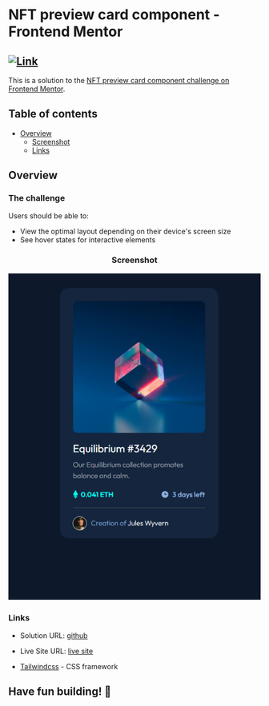 # NFT preview card component - Frontend Mentor

## [![Link](https://img.shields.io/badge/<SITE>-<LINK>-<blue>)](https://vaaakoo.github.io/Nft-card-Tailwindcss/)


This is a solution to the [NFT preview card component challenge on Frontend Mentor](https://www.frontendmentor.io/challenges/nft-preview-card-component-SbdUL_w0U).

## Table of contents

- [Overview](#overview)
  - [Screenshot](#screenshot)
  - [Links](#links)


## Overview

### The challenge

Users should be able to:

- View the optimal layout depending on their device's screen size
- See hover states for interactive elements


<div align="center">

### Screenshot

  ![NFT Card](./screenMobile.png)

</div>

### Links

- Solution URL: [github](https://vaaakoo.github.io/Nft-card-Tailwindcss/ )
- Live Site URL: [live site](#)



- [Tailwindcss](https://tailwindcss.com/docs/installation) - CSS framework


## **Have fun building!** 🚀
